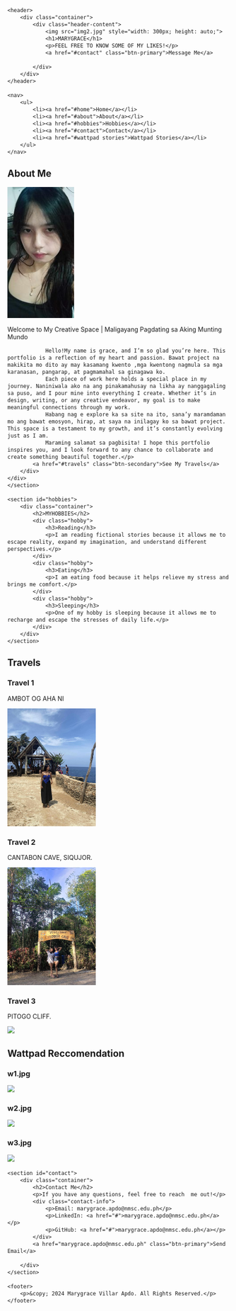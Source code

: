 <!DOCTYPE html>
<html lang="en">
<head>
    <meta charset="UTF-8">
    <meta name="viewport" content="width=device-width, initial-scale=1.0">
    <title>Portfolio - MARYGRACE</title>
    <link rel="stylesheet" href="style.css">
</head>  
<body>

    <header>
        <div class="container">
            <div class="header-content">  
                <img src="img2.jpg" style="width: 300px; height: auto;">
                <h1>MARYGRACE</h1>
                <p>FEEL FREE TO KNOW SOME OF MY LIKES!</p>
                <a href="#contact" class="btn-primary">Message Me</a>
                
            </div>
        </div>
    </header>

    <nav>
        <ul>
            <li><a href="#home">Home</a></li>
            <li><a href="#about">About</a></li>
            <li><a href="#hobbies">Hobbies</a></li>
            <li><a href="#contact">Contact</a></li>
            <li><a href="#wattpad stories">Wattpad Stories</a></li>
        </ul>
    </nav>

   <section id="about">
    <div class="container">
        <h2>About Me</h2>
        <div class="about-content">
            <img src="profile.jpg" alt="grace">
            <div class="content">
            <p>Welcome to My Creative Space | Maligayang Pagdating sa Aking Munting Mundo

                Hello!My name is grace, and I’m so glad you’re here. This portfolio is a reflection of my heart and passion. Bawat project na makikita mo dito ay may kasamang kwento ,mga kwentong nagmula sa mga karanasan, pangarap, at pagmamahal sa ginagawa ko.
                Each piece of work here holds a special place in my journey. Naniniwala ako na ang pinakamahusay na likha ay nanggagaling sa puso, and I pour mine into everything I create. Whether it’s in design, writing, or any creative endeavor, my goal is to make meaningful connections through my work.
                Habang nag e explore ka sa site na ito, sana’y maramdaman mo ang bawat emosyon, hirap, at saya na inilagay ko sa bawat project. This space is a testament to my growth, and it’s constantly evolving just as I am.
                Maraming salamat sa pagbisita! I hope this portfolio inspires you, and I look forward to any chance to collaborate and create something beautiful together.</p>
            <a href="#travels" class="btn-secondary">See My Travels</a>
        </div>
    </div>
    </section>    
    
    <section id="hobbies">
        <div class="container">
            <h2>MYHOBBIES</h2>
            <div class="hobby">
                <h3>Reading</h3>
                <p>I am reading fictional stories because it allows me to escape reality, expand my imagination, and understand different perspectives.</p>
            </div>
            <div class="hobby">
                <h3>Eating</h3>
                <p>I am eating food because it helps relieve my stress and brings me comfort.</p>
            </div>
            <div class="hobby">
                <h3>Sleeping</h3>
                <p>One of my hobby is sleeping because it allows me to recharge and escape the stresses of daily life.</p>
            </div>
        </div>
    </section>



<section id="travels">
    <div class="container">
        <h2>Travels</h2>
        <div class="travel-grid">
            <div class="travel-card">
                <h3>Travel 1</h3>
                <p>AMBOT OG AHA NI</p>
                <a href="#" class="btn-primary">
                    <img src="travel1.jpg" style="width: 200px; height: auto;"></a>
            </div>
            <div class="travel-card">
                <h3>Travel 2</h3>
                <p>CANTABON CAVE, SIQUJOR.</p>
                <a href="#" class="btn-primary">
                    <img src="travel2.jpg" style="width: 200px; height: auto;"></a>
            </div>
            <div class="travel-card">
                <h3>Travel 3</h3>
                <p>PITOGO CLIFF.</p>
                <a href="#" class="btn-primary">
                    <img src="travel 3.jpg" style="width: 200px; height: auto;"></a>
            </div>
        </div>
    </div>
</section>
<section id="wattpad stories">
    <div class="container">
        <h2>Wattpad Reccomendation</h2>
        <div class="wattpad-grid">
            <div class="wattpad-card">
                <h3>w1.jpg</h3>
                <a href="#" class="btn-primary">
                    <img src="wattpad1.jpg" style="width: 200px; height: auto;"></a>
            </div>
            <div class="wattpad-card">
                <h3>w2.jpg</h3>
                <a href="#" class="btn-primary">
                    <img src="wattpad2.jpg" style="width: 200px; height: auto;"></a>
            </div>
            <div class="travel-card">
                <h3>w3.jpg</h3>
                <a href="#" class="btn-primary">
                    <img src="wattpad3.jpg" style="width: 200px; height: auto;"></a>
            </div>
        </div>
    </div>
</section>


    <section id="contact">
        <div class="container">
            <h2>Contact Me</h2>
            <p>If you have any questions, feel free to reach  me out!</p>
            <div class="contact-info">
                <p>Email: marygrace.apdo@nmsc.edu.ph</p>
                <p>LinkedIn: <a href="#">marygrace.apdo@nmsc.edu.ph</a></p>
                <p>GitHub: <a href="#">marygrace.apdo@nmsc.edu.ph</a></p>
            </div>
            <a href="marygrace.apdo@nmsc.edu.ph" class="btn-primary">Send Email</a>
            
        </div>
    </section>

    <footer>
        <p>&copy; 2024 Marygrace Villar Apdo. All Rights Reserved.</p>
    </footer>

</body>
</html>
